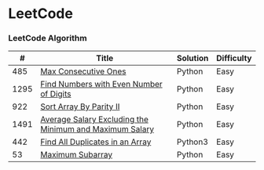 LeetCode
========

### LeetCode Algorithm


| # | Title | Solution | Difficulty |
|---| ----- | -------- | ---------- |
|485|[Max Consecutive Ones](https://leetcode.com/problems/max-consecutive-ones/)|Python|Easy|
|1295|[Find Numbers with Even Number of Digits](https://leetcode.com/problems/find-numbers-with-even-number-of-digits/)|Python|Easy|
|922|[ Sort Array By Parity II](https://leetcode.com/problems/sort-array-by-parity-ii/)|Python|Easy|
|1491|[Average Salary Excluding the Minimum and Maximum Salary](https://leetcode.com/problems/average-salary-excluding-the-minimum-and-maximum-salary/)|Python|Easy|
|442|[Find All Duplicates in an Array](https://leetcode.com/problems/find-all-duplicates-in-an-array/)|Python3|Easy|
|53|[Maximum Subarray](https://leetcode.com/problems/maximum-subarray/)|Python|Easy|

